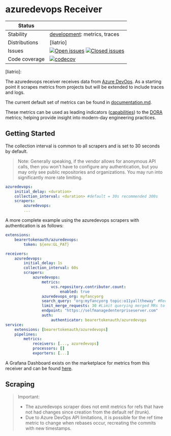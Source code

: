 # azuredevops Receiver

<!-- status autogenerated section -->
| Status        |           |
| ------------- |-----------|
| Stability     | [development]: metrics, traces   |
| Distributions | [liatrio] |
| Issues        | [![Open issues](https://img.shields.io/github/issues-search/open-telemetry/opentelemetry-collector-contrib?query=is%3Aissue%20is%3Aopen%20label%3Areceiver%2Fazuredevops%20&label=open&color=orange&logo=opentelemetry)](https://github.com/open-telemetry/opentelemetry-collector-contrib/issues?q=is%3Aopen+is%3Aissue+label%3Areceiver%2Fazuredevops) [![Closed issues](https://img.shields.io/github/issues-search/open-telemetry/opentelemetry-collector-contrib?query=is%3Aissue%20is%3Aclosed%20label%3Areceiver%2Fazuredevops%20&label=closed&color=blue&logo=opentelemetry)](https://github.com/open-telemetry/opentelemetry-collector-contrib/issues?q=is%3Aclosed+is%3Aissue+label%3Areceiver%2Fazuredevops) |
| Code coverage | [![codecov](https://codecov.io/github/open-telemetry/opentelemetry-collector-contrib/graph/main/badge.svg?component=receiver_azuredevops)](https://app.codecov.io/gh/open-telemetry/opentelemetry-collector-contrib/tree/main/?components%5B0%5D=receiver_azuredevops&displayType=list) |

[development]: https://github.com/open-telemetry/opentelemetry-collector/blob/main/docs/component-stability.md#development
[liatrio]: 
<!-- end autogenerated section -->

The azuredevops receiver receives data from [Azure DevOps](https://dev.azure.com/). As a
starting point it scrapes metrics from projects but will be extended to
include traces and logs.

The current default set of metrics can be found in
[documentation.md](./documentation.md).

These metrics can be used as leading indicators ([capabilities][doracap])
to the [DORA][dorafour] metrics; helping provide insight into modern-day
engineering practices.

[doracap]: https://dora.dev/capabilities/
[dorafour]: https://dora.dev/guides/dora-metrics-four-keys/

## Getting Started

The collection interval is common to all scrapers and is set to 30 seconds by default.

> Note: Generally speaking, if the vendor allows for anonymous API calls, then you
> won't have to configure any authentication, but you may only see public repositories
> and organizations. You may run into significantly more rate limiting.

```yaml
azuredevops:
    initial_delay: <duration>
    collection_interval: <duration> #default = 30s recommended 300s
    scrapers:
        azuredevops:
        ...
```

A more complete example using the azuredevops scrapers with authentication is as follows:

```yaml
extensions:
    bearertokenauth/azuredevops:
        token: ${env:GL_PAT}

receivers:
    azuredevops:
        initial_delay: 1s
        collection_interval: 60s
        scrapers:
            azuredevops:
                metrics:
                    vcs.repository.contributor.count:
                        enabled: true
                azuredevops_org: myfancyorg
                search_query: "org:myfancyorg topic:o11yalltheway" #Recommended optional query override, defaults to "{org,user}:<azuredevops_org>"
                limit_merge_requests: 30 #Limit querying merged MRs to the last 30 days, defaults to querying all historical merged MRs
                endpoint: "https://selfmanagedenterpriseserver.com"
                auth:
                    authenticator: bearertokenauth/azuredevops
service:
    extensions: [bearertokenauth/azuredevops]
    pipelines:
        metrics:
            receivers: [..., azuredevops]
            processors: []
            exporters: [...]
```

A Grafana Dashboard exists on the marketplace for metrics from this receiver
and can be found
[here](https://grafana.com/grafana/dashboards/20976-engineering-effectiveness-metrics/).

## Scraping

> Important:
> * The azuredevops scraper does not emit metrics for refs that have not had
>   changes since creation from the default ref (trunk).
> * Due to Azure DevOps API limitations, it is possible for the ref time metric to
>   change when rebases occur, recreating the commits with new timestamps.


<!-- TODO: Combine this documentation once the scraper code is restructured due scope change -->
